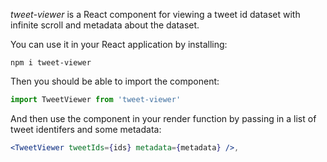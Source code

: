*tweet-viewer* is a React component for viewing a tweet id dataset with infinite scroll and metadata about the dataset.

You can use it in your React application by installing:

    npm i tweet-viewer

Then you should be able to import the component:

```javascript
import TweetViewer from 'tweet-viewer'
```

And then use the component in your render function by passing in a list of
tweet identifers and some metadata:

```jsx
<TweetViewer tweetIds={ids} metadata={metadata} />,
```